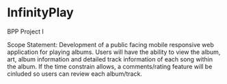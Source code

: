 # InfinityPlay
BPP Project I

Scope Statement: 
Development of a public facing mobile responsive web application for playing albums. Users will have the ability to view the album, art, album information and detailed track information of each song within the album. If the time constrain allows, a comments/rating feature will be cinluded so users can review each album/track.

